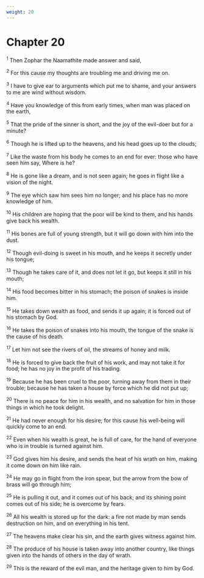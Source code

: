 ```yaml
---
weight: 20
---
```


# Chapter 20

<sup>1</sup> Then Zophar the Naamathite made answer and said, 

<sup>2</sup> For this cause my thoughts are troubling me and driving me on. 

<sup>3</sup> I have to give ear to arguments which put me to shame, and your answers to me are wind without wisdom. 

<sup>4</sup> Have you knowledge of this from early times, when man was placed on the earth, 

<sup>5</sup> That the pride of the sinner is short, and the joy of the evil-doer but for a minute? 

<sup>6</sup> Though he is lifted up to the heavens, and his head goes up to the clouds; 

<sup>7</sup> Like the waste from his body he comes to an end for ever: those who have seen him say, Where is he? 

<sup>8</sup> He is gone like a dream, and is not seen again; he goes in flight like a vision of the night. 

<sup>9</sup> The eye which saw him sees him no longer; and his place has no more knowledge of him. 

<sup>10</sup> His children are hoping that the poor will be kind to them, and his hands give back his wealth. 

<sup>11</sup> His bones are full of young strength, but it will go down with him into the dust. 

<sup>12</sup> Though evil-doing is sweet in his mouth, and he keeps it secretly under his tongue; 

<sup>13</sup> Though he takes care of it, and does not let it go, but keeps it still in his mouth; 

<sup>14</sup> His food becomes bitter in his stomach; the poison of snakes is inside him. 

<sup>15</sup> He takes down wealth as food, and sends it up again; it is forced out of his stomach by God. 

<sup>16</sup> He takes the poison of snakes into his mouth, the tongue of the snake is the cause of his death. 

<sup>17</sup> Let him not see the rivers of oil, the streams of honey and milk. 

<sup>18</sup> He is forced to give back the fruit of his work, and may not take it for food; he has no joy in the profit of his trading. 

<sup>19</sup> Because he has been cruel to the poor, turning away from them in their trouble; because he has taken a house by force which he did not put up; 

<sup>20</sup> There is no peace for him in his wealth, and no salvation for him in those things in which he took delight. 

<sup>21</sup> He had never enough for his desire; for this cause his well-being will quickly come to an end. 

<sup>22</sup> Even when his wealth is great, he is full of care, for the hand of everyone who is in trouble is turned against him. 

<sup>23</sup> God gives him his desire, and sends the heat of his wrath on him, making it come down on him like rain. 

<sup>24</sup> He may go in flight from the iron spear, but the arrow from the bow of brass will go through him; 

<sup>25</sup> He is pulling it out, and it comes out of his back; and its shining point comes out of his side; he is overcome by fears. 

<sup>26</sup> All his wealth is stored up for the dark: a fire not made by man sends destruction on him, and on everything in his tent. 

<sup>27</sup> The heavens make clear his sin, and the earth gives witness against him. 

<sup>28</sup> The produce of his house is taken away into another country, like things given into the hands of others in the day of wrath. 

<sup>29</sup> This is the reward of the evil man, and the heritage given to him by God. 


